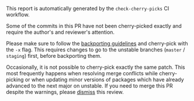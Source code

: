 This report is automatically generated by the `check-cherry-picks` CI workflow.

Some of the commits in this PR have not been cherry-picked exactly and require the author's and reviewer's attention.

Please make sure to follow the [backporting guidelines](https://github.com/NixOS/nixpkgs/blob/master/CONTRIBUTING.md#how-to-backport-pull-requests) and cherry-pick with the `-x` flag. This requires changes to go to the unstable branches (`master` / `staging`) first, before backporting them.

Occasionally, it is not possible to cherry-pick exactly the same patch. This most frequently happens when resolving merge conflicts while cherry-picking or when updating minor versions of packages which have already advanced to the next major on unstable. If you need to merge this PR despite the warnings, please [dismiss](https://docs.github.com/en/pull-requests/collaborating-with-pull-requests/reviewing-changes-in-pull-requests/dismissing-a-pull-request-review) this review.
